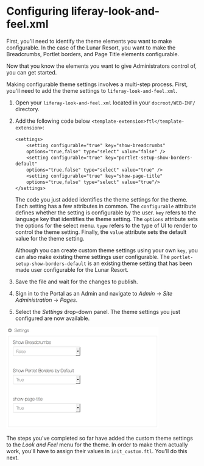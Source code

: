 # Configuring liferay-look-and-feel.xml

First, you'll need to identify the theme elements you want to make configurable.
In the case of the Lunar Resort, you want to make the Breadcrumbs, Portlet
borders, and Page Title elements configurable.

Now that you know the elements you want to give Administrators control of, you
can get started.

Making configurable theme settings involves a multi-step process. First, you'll
need to add the theme settings to `liferay-look-and-feel.xml`.

1.  Open your `liferay-look-and-feel.xml` located in your `docroot/WEB-INF/` 
    directory.

2.  Add the following code below `<template-extension>ftl</template-extension>`:

        <settings>
            <setting configurable="true" key="show-breadcrumbs" 
            options="true,false" type="select" value="false" />
            <setting configurable="true" key="portlet-setup-show-borders-default" 
            options="true,false" type="select" value="true" />
            <setting configurable="true" key="show-page-title" 
            options="true,false" type="select" value="true"/>
        </settings>

    The code you just added identifies the theme settings for the theme. Each 
    setting has a few attributes in common. The `configurable` attribute defines 
    whether the setting is configurable by the user. `key` refers to the 
    language key that identifies the theme setting. The `options` attribute sets 
    the options for the select menu. `type` refers to the type of UI to render 
    to control the theme setting. Finally, the `value` attribute sets the 
    default value for the theme setting.

    Although you can create custom theme settings using your own `key`, you can
    also make existing theme settings user configurable. The
    `portlet-setup-show-borders-default` is an existing theme setting that has
    been made user configurable for the Lunar Resort.

3.  Save the file and wait for the changes to publish.

4.  Sign in to the Portal as an Admin and navigate to *Admin* &rarr;
    *Site Administration* &rarr; *Pages*.

5.  Select the *Settings* drop-down panel. The theme settings you just 
    configured are now available.

![Figure 1: The *Settings* panel allows you to set theme settings for the entire site.](../../images/settings-panel.png)

The steps you've completed so far have added the custom theme settings to the 
*Look and Feel* menu for the theme. In order to make them actually work, you'll
have to assign their values in `init_custom.ftl`. You'll do this next.
